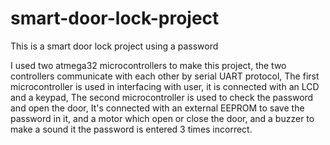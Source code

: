 # smart-door-lock-project
This is a smart door lock project using a password

I used two atmega32 microcontrollers to make this project, the two controllers communicate with each other by serial UART protocol, The first microcontroller is used in interfacing with user, it is connected with an LCD and a keypad, The second microcontroller is used to check the password and open the door, It's connected with an external EEPROM to save the password in it, and a motor which open or close the door, and a buzzer to make a sound it the password is entered 3 times incorrect.

